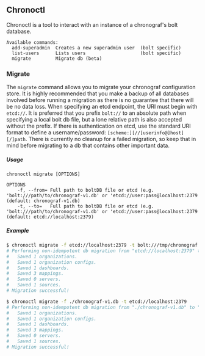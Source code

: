 ## Chronoctl

Chronoctl is a tool to interact with an instance of a chronograf's bolt database.

```
Available commands:
  add-superadmin  Creates a new superadmin user  (bolt specific)
  list-users      Lists users                    (bolt specific)
  migrate         Migrate db (beta)
```


### Migrate

The `migrate` command allows you to migrate your chronograf configuration store. It is highly recommended that you make a backup of all databases involved before running a migration as there is no guarantee that there will be no data loss. When specifying an etcd endpoint, the URI must begin with `etcd://`. It is preferred that you prefix `bolt://` to an absolute path when specifying a local bolt db file, but a lone relative path is also accepted without the prefix. If there is authentication on etcd, use the standard URI format to define a username/password: `[scheme:][//[userinfo@]host][/]path`.
There is currently no cleanup for a failed migration, so keep that in mind before migrating to a db that contains other important data.


##### Usage
```
chronoctl migrate [OPTIONS]

OPTIONS
    -f, --from= Full path to boltDB file or etcd (e.g. 'bolt:///path/to/chronograf-v1.db' or 'etcd://user:pass@localhost:2379 (default: chronograf-v1.db)
    -t, --to=   Full path to boltDB file or etcd (e.g. 'bolt:///path/to/chronograf-v1.db' or 'etcd://user:pass@localhost:2379 (default: etcd://localhost:2379)
```


##### Example
```sh
$ chronoctl migrate -f etcd://localhost:2379 -t bolt:///tmp/chronograf.db
# Performing non-idempotent db migration from "etcd://localhost:2379" to "bolt:///tmp/chronograf.db"...
#   Saved 1 organizations.
#   Saved 1 organization configs.
#   Saved 1 dashboards.
#   Saved 3 mappings.
#   Saved 0 servers.
#   Saved 1 sources.
# Migration successful!

$ chronoctl migrate -f ./chronograf-v1.db -t etcd://localhost:2379
# Performing non-idempotent db migration from "./chronograf-v1.db" to "etcd://localhost:2379"...
#   Saved 1 organizations.
#   Saved 1 organization configs.
#   Saved 1 dashboards.
#   Saved 3 mappings.
#   Saved 0 servers.
#   Saved 1 sources.
# Migration successful!
```
